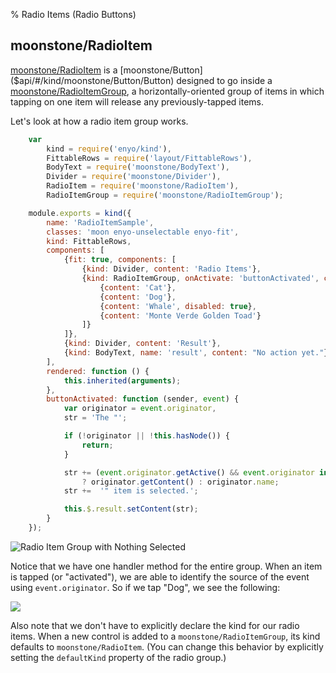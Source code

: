 % Radio Items (Radio Buttons)

## moonstone/RadioItem

[moonstone/RadioItem]($api/#/kind/moonstone/RadioItem/RadioItem) is a
[moonstone/Button]($api/#/kind/moonstone/Button/Button) designed to go inside a
[moonstone/RadioItemGroup]($api/#/kind/moonstone/RadioItemGroup/RadioItemGroup),
a horizontally-oriented group of items in which tapping on one item will release
any previously-tapped items.

Let's look at how a radio item group works.

```javascript
    var
        kind = require('enyo/kind'),
        FittableRows = require('layout/FittableRows'),
        BodyText = require('moonstone/BodyText'),
        Divider = require('moonstone/Divider'),
        RadioItem = require('moonstone/RadioItem'),
        RadioItemGroup = require('moonstone/RadioItemGroup');

    module.exports = kind({
        name: 'RadioItemSample',
        classes: 'moon enyo-unselectable enyo-fit',
        kind: FittableRows,
        components: [
            {fit: true, components: [
                {kind: Divider, content: 'Radio Items'},
                {kind: RadioItemGroup, onActivate: 'buttonActivated', components: [
                    {content: 'Cat'},
                    {content: 'Dog'},
                    {content: 'Whale', disabled: true},
                    {content: 'Monte Verde Golden Toad'}
                ]}
            ]},
            {kind: Divider, content: 'Result'},
            {kind: BodyText, name: 'result', content: "No action yet."}
        ],
        rendered: function () {
            this.inherited(arguments);
        },
        buttonActivated: function (sender, event) {
            var originator = event.originator,
            str = 'The "';

            if (!originator || !this.hasNode()) {
                return;
            }

            str += (event.originator.getActive() && event.originator instanceof RadioItem)
                ? originator.getContent() : originator.name;
            str +=  '" item is selected.';

            this.$.result.setContent(str);
        }
    });
```

![_Radio Item Group with Nothing Selected_](../../assets/radio-item-group-no-selection.png)

Notice that we have one handler method for the entire group.  When an item is
tapped (or "activated"), we are able to identify the source of the event using
`event.originator`.  So if we tap "Dog", we see the following:

![](../../assets/radio-item-group-with-selection.png)

Also note that we don't have to explicitly declare the kind for our radio items.
When a new control is added to a `moonstone/RadioItemGroup`, its kind defaults
to `moonstone/RadioItem`.  (You can change this behavior by explicitly setting the
`defaultKind` property of the radio group.)
